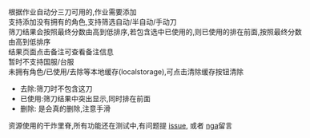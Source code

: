 <div style="width: 600px;">
  <div>
    根据作业自动分三刀可用的,作业需要添加 <br />
    支持添加没有拥有的角色,支持筛选自动/半自动/手动刀 <br />
    筛刀结果会按照最终分数由高到低排序,若包含选中已使用的,则已使用的排在前面,按照最终分数由高到低排序 <br>
    结果页面点击备注可查看备注信息

  </div>

  <div>
    暂时不支持国服/台服 <br>
    未拥有角色/已使用/去除等本地缓存(localstorage),可点击清除缓存按钮清除
  </div>
  <ul>
    <li>
      去除:筛刀时不包含这刀
    </li>
    <li>
      已使用:筛刀结果中突出显示,同时排在前面
    </li>
    <li>
      删除: 是会真的删除,注意手滑
    </li>
  </ul>

  <div>资源使用的干炸里脊,所有功能还在测试中,有问题提 <a href="https://github.com/pcrgvg/gvg_front/issues" target="_blank">issue</a>, 或者 <a target="_blank" href="https://bbs.nga.cn/read.php?tid=24307857&_fp=4">nga</a>留言</div>
</div>
